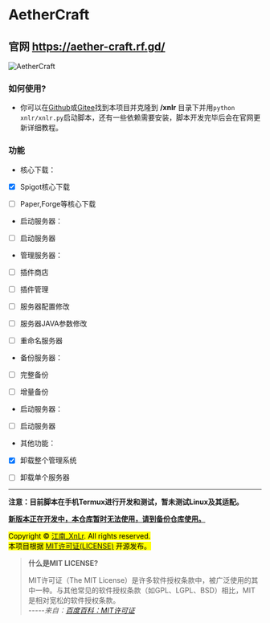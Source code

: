 # AetherCraft
## 官网 https://aether-craft.rf.gd/
![AetherCraft](https://aether-craft.rf.gd/aethercraft.png "AetherCraft")   
### 如何使用?   
- 你可以在<a href=https://github.com/jiangnan-qwq/aethercraft>Github</a>或<a href=https://gitee.com/jiangnan-qwq/aethercraft>Gitee</a>找到本项目并克隆到 **/xnlr** 目录下并用`python xnlr/xnlr.py`启动脚本，还有一些依赖需要安装，脚本开发完毕后会在官网更新详细教程。

### 功能    
- 核心下载：   
- [x] Spigot核心下载   
- [ ] Paper,Forge等核心下载   


- 启动服务器：   
- [ ] 启动服务器   


- 管理服务器：   
- [ ] 插件商店   
- [ ] 插件管理   
- [ ] 服务器配置修改   
- [ ] 服务器JAVA参数修改   
- [ ] 重命名服务器   


- 备份服务器：   
- [ ] 完整备份   
- [ ] 增量备份   


- 启动服务器：   
- [ ] 启动服务器   


- 其他功能：   
- [x] 卸载整个管理系统   
- [ ] 卸载单个服务器   


***

**注意：目前脚本在手机Termux进行开发和测试，暂未测试Linux及其适配。**

**<u>新版本正在开发中，本仓库暂时无法使用，请到<a href=https://github.com/jiangnan-qwq/acbackup>备份仓库</a>使用。</u>**

<mark>Copyright © <a href=https://b23.tv/JWRdXUU>江南_XnLr</a>. All rights reserved.   
本项目根据 [MIT许可证(LICENSE)](https://mitsloan.mit.edu/licensing "MIT许可证（The MIT License）是一种广泛使用的开源软件许可证。它允许开发者自由使用、复制、修改、合并、出版、分发、再许可和销售软件的副本，只需在软件和软件的所有副本中保留原始的版权声明以及该许可证的完整文本。") 开源发布。</mark>

>**什么是MIT LICENSE?**
>
> MIT许可证（The MIT License）是许多软件授权条款中，被广泛使用的其中一种。与其他常见的软件授权条款（如GPL、LGPL、BSD）相比，MIT是相对宽松的软件授权条款。   
> *-----来自：<a href=https://baike.baidu.com/item/MIT%E8%AE%B8%E5%8F%AF%E8%AF%81/6671281>百度百科：MIT许可证</a>*